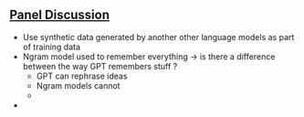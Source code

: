 ## [ Panel Discussion](https://www.youtube.com/watch?v=unotid_qTbw)
- Use synthetic data generated by another other language models as part of training data
- Ngram model used to remember everything -> is there a difference between the way GPT remembers stuff ? 
  - GPT can rephrase ideas
  - Ngram models cannot
  - 
- 
